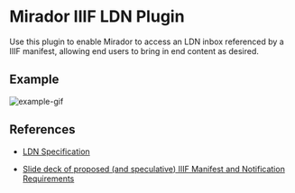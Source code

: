 # Mirador IIIF LDN Plugin

Use this plugin to enable Mirador to access an LDN inbox referenced by a IIIF manifest,
allowing end users to bring in end content as desired.

## Example

![example-gif](example.gif)

## References

* [LDN Specification](https://www.w3.org/TR/ldn/)

* [Slide deck of proposed (and speculative) IIIF Manifest and Notification Requirements](http://lombardpress.org/slides/2017-06-09-vatican-ldn)
